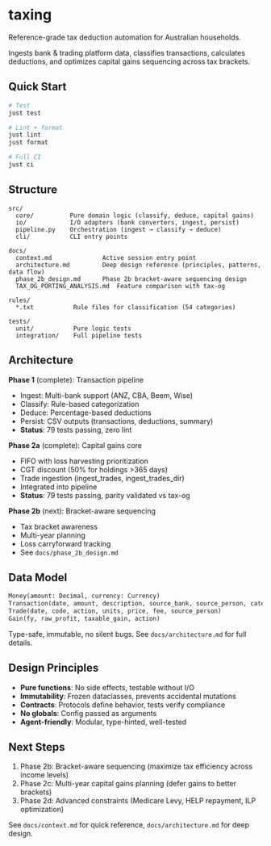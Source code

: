 # taxing

Reference-grade tax deduction automation for Australian households.

Ingests bank & trading platform data, classifies transactions, calculates deductions, and optimizes capital gains sequencing across tax brackets.

## Quick Start

```bash
# Test
just test

# Lint + format
just lint
just format

# Full CI
just ci
```

## Structure

```
src/
  core/          Pure domain logic (classify, deduce, capital gains)
  io/            I/O adapters (bank converters, ingest, persist)
  pipeline.py    Orchestration (ingest → classify → deduce)
  cli/           CLI entry points

docs/
  context.md              Active session entry point
  architecture.md         Deep design reference (principles, patterns, data flow)
  phase_2b_design.md      Phase 2b bracket-aware sequencing design
  TAX_OG_PORTING_ANALYSIS.md  Feature comparison with tax-og

rules/
  *.txt           Rule files for classification (54 categories)

tests/
  unit/           Pure logic tests
  integration/    Full pipeline tests
```

## Architecture

**Phase 1** (complete): Transaction pipeline
- Ingest: Multi-bank support (ANZ, CBA, Beem, Wise)
- Classify: Rule-based categorization
- Deduce: Percentage-based deductions
- Persist: CSV outputs (transactions, deductions, summary)
- **Status**: 79 tests passing, zero lint

**Phase 2a** (complete): Capital gains core
- FIFO with loss harvesting prioritization
- CGT discount (50% for holdings >365 days)
- Trade ingestion (ingest_trades, ingest_trades_dir)
- Integrated into pipeline
- **Status**: 79 tests passing, parity validated vs tax-og

**Phase 2b** (next): Bracket-aware sequencing
- Tax bracket awareness
- Multi-year planning
- Loss carryforward tracking
- See `docs/phase_2b_design.md`

## Data Model

```python
Money(amount: Decimal, currency: Currency)
Transaction(date, amount, description, source_bank, source_person, category?, is_transfer?)
Trade(date, code, action, units, price, fee, source_person)
Gain(fy, raw_profit, taxable_gain, action)
```

Type-safe, immutable, no silent bugs. See `docs/architecture.md` for full details.

## Design Principles

- **Pure functions**: No side effects, testable without I/O
- **Immutability**: Frozen dataclasses, prevents accidental mutations
- **Contracts**: Protocols define behavior, tests verify compliance
- **No globals**: Config passed as arguments
- **Agent-friendly**: Modular, type-hinted, well-tested

## Next Steps

1. Phase 2b: Bracket-aware sequencing (maximize tax efficiency across income levels)
2. Phase 2c: Multi-year capital gains planning (defer gains to better brackets)
3. Phase 2d: Advanced constraints (Medicare Levy, HELP repayment, ILP optimization)

See `docs/context.md` for quick reference, `docs/architecture.md` for deep design.
